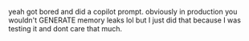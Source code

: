 yeah got bored and did a copilot prompt. obviously in production you wouldn't GENERATE memory leaks lol but I just did that because I was testing it and dont care that much.
